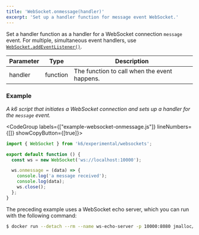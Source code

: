 ```yaml
---
title: 'WebSocket.onmessage(handler)'
excerpt: 'Set up a handler function for message event WebSocket.'
---
```


Set a handler function as a handler for a WebSocket connection `message` event.
For multiple, simultaneous event handlers, use [`WebSocket.addEventListener()`](/javascript-api/k6-experimental/websockets/websocket/websocket-addeventlistener).

| Parameter | Type     | Description                                  |
| --------- | -------- | -------------------------------------------- |
| handler  | function | The function to call when the event happens. |

### Example

_A k6 script that initiates a WebSocket connection and sets up a handler for the `message` event._

<CodeGroup labels={["example-websocket-onmessage.js"]} lineNumbers={[]} showCopyButton={[true]}>

```javascript
import { WebSocket } from 'k6/experimental/websockets';

export default function () {
  const ws = new WebSocket('ws://localhost:10000');

  ws.onmessage = (data) => {
    console.log('a message received');
    console.log(data);
    ws.close();
  };
}
```

</CodeGroup>

The preceding example uses a WebSocket echo server, which you can run with the following command:

<CodeGroup>

```bash
$ docker run --detach --rm --name ws-echo-server -p 10000:8080 jmalloc/echo-server
```
</CodeGroup>